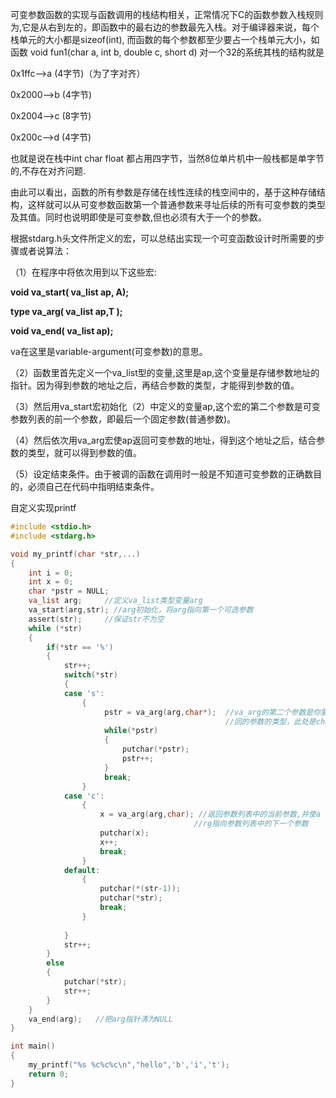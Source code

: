 可变参数函数的实现与函数调用的栈结构相关，正常情况下C的函数参数入栈规则为,它是从右到左的，即函数中的最右边的参数最先入栈。对于编译器来说，每个栈单元的大小都是sizeof(int), 而函数的每个参数都至少要占一个栈单元大小，如函数 void fun1(char a, int b, double c, short d) 对一个32的系统其栈的结构就是

0x1ffc-->a (4字节)（为了字对齐）

0x2000-->b (4字节)

0x2004-->c (8字节)

0x200c-->d (4字节)

也就是说在栈中int char float 都占用四字节，当然8位单片机中一般栈都是单字节的,不存在对齐问题.

由此可以看出，函数的所有参数是存储在线性连续的栈空间中的，基于这种存储结构，这样就可以从可变参数函数第一个普通参数来寻址后续的所有可变参数的类型及其值。同时也说明即使是可变参数,但也必须有大于一个的参数。



根据stdarg.h头文件所定义的宏，可以总结出实现一个可变函数设计时所需要的步骤或者说算法：

（1）在程序中将依次用到以下这些宏:

**void va_start( va_list ap, A);**

**type va_arg( va_list ap,T );**

**void va_end( va_list ap);**

va在这里是variable-argument(可变参数)的意思。

（2）函数里首先定义一个va_list型的变量,这里是ap,这个变量是存储参数地址的指针。因为得到参数的地址之后，再结合参数的类型，才能得到参数的值。

（3）然后用va_start宏初始化（2）中定义的变量ap,这个宏的第二个参数是可变参数列表的前一个参数，即最后一个固定参数(普通参数)。

（4）然后依次用va_arg宏使ap返回可变参数的地址，得到这个地址之后，结合参数的类型，就可以得到参数的值。

（5）设定结束条件。由于被调的函数在调用时一般是不知道可变参数的正确数目的，必须自己在代码中指明结束条件。



自定义实现printf

```c
#include <stdio.h>
#include <stdarg.h>

void my_printf(char *str,...)
{
	int i = 0;
	int x = 0;
	char *pstr = NULL;
	va_list arg;     //定义va_list类型变量arg
	va_start(arg,str); //arg初始化，将arg指向第一个可选参数
	assert(str);     //保证str不为空
	while (*str)
	{
		if(*str == '%')
		{
			str++;
			switch(*str)
			{
			case 's':
				{
					 pstr = va_arg(arg,char*);  //va_arg的第二个参数是你要返
					                            //回的参数的类型，此处是char *
					 while(*pstr)
					 {
						 putchar(*pstr);
						 pstr++;
					 }
					 break;
				}
			case 'c':
				{
					x = va_arg(arg,char); //返回参数列表中的当前参数,并使a
					                     //rg指向参数列表中的下一个参数
					putchar(x);
					x++;
					break;
				}
			default:
				{
					putchar(*(str-1));
					putchar(*str);
					break;
				}
				
			}	
			str++;
		}
		else
		{
			putchar(*str);
			str++;
		}
	}
	va_end(arg);   //把arg指针清为NULL
}

int main()
{
	my_printf("%s %c%c%c\n","hello",'b','i','t');
	return 0;
}
```

